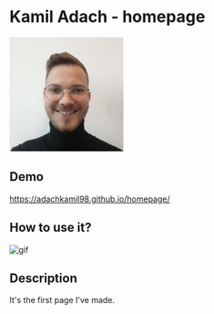 # Kamil Adach - homepage

<img src="https://raw.githubusercontent.com/adachkamil98/homepage/main/images/IMG20220511135451.jpg" alt="Kamil Adach" width="200px" />

## Demo
https://adachkamil98.github.io/homepage/

## How to use it?
![gif](/videos/usageDemo.gif)

## Description
It's the first page I've made.
